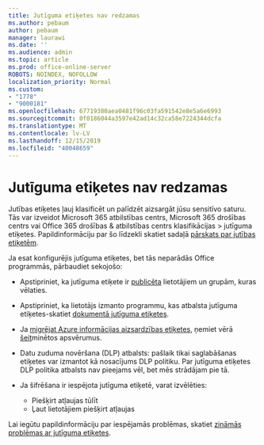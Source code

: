 ```yaml
---
title: Jutīguma etiķetes nav redzamas
ms.author: pebaum
author: pebaum
manager: laurawi
ms.date: ''
ms.audience: admin
ms.topic: article
ms.prod: office-online-server
ROBOTS: NOINDEX, NOFOLLOW
localization_priority: Normal
ms.custom:
- "1778"
- "9000181"
ms.openlocfilehash: 67719380aea0481f96c03fa591542e8e5a6e6993
ms.sourcegitcommit: 0f0186044a3597e42ad14c32ca58e7224344dcfa
ms.translationtype: MT
ms.contentlocale: lv-LV
ms.lasthandoff: 12/15/2019
ms.locfileid: "40048659"
---
```

# <a name="sensitivity-labels-not-appearing"></a>Jutīguma etiķetes nav redzamas

Jutības etiķetes ļauj klasificēt un palīdzēt aizsargāt jūsu sensitīvo saturu. Tās var izveidot Microsoft 365 atbilstības centrs, Microsoft 365 drošības centrs vai Office 365 drošības & atbilstības centrs klasifikācijas > jutīguma etiķetes. Papildinformāciju par šo līdzekli skatiet sadaļā [pārskats par jutības etiķetēm](https://docs.microsoft.com/office365/securitycompliance/sensitivity-labels).

Ja esat konfigurējis jutīguma etiķetes, bet tās neparādās Office programmās, pārbaudiet sekojošo:

- Apstipriniet, ka jutīguma etiķete ir [publicēta](https://docs.microsoft.com/Office365/SecurityCompliance/sensitivity-labels#what-label-policies-can-do) lietotājiem un grupām, kuras vēlaties.

- Apstipriniet, ka lietotājs izmanto programmu, kas atbalsta jutīguma etiķetes-skatiet [dokumentā jutīguma etiķetes](https://support.office.com/article/apply-sensitivity-labels-to-your-documents-and-email-within-office-2f96e7cd-d5a4-403b-8bd7-4cc636bae0f9?ad=US&ui=en-US&rs=en-US#bkmk_whereavailable).

- Ja [migrējat Azure informācijas aizsardzības etiķetes](https://docs.microsoft.com/azure/information-protection/configure-policy-migrate-labels), ņemiet vērā [šeit](https://docs.microsoft.com/azure/information-protection/configure-policy-migrate-labels#considerations-for-unified-labels)minētos apsvērumus.

- Datu zuduma novēršana (DLP) atbalsts: pašlaik tikai saglabāšanas etiķetes var izmantot kā nosacījums DLP politiku.  Par jutīguma etiķetes DLP politika atbalsts nav pieejams vēl, bet mēs strādājam pie tā.

- Ja šifrēšana ir iespējota jutīguma etiķetē, varat izvēlēties:
    - Piešķirt atļaujas tūlīt
    - Ļaut lietotājiem piešķirt atļaujas


Lai iegūtu papildinformāciju par iespējamās problēmas, skatiet [zināmās problēmas ar jutīguma etiķetes](https://support.office.com/article/known-issues-with-sensitivity-labels-in-office-b169d687-2bbd-4e21-a440-7da1b2743edc).